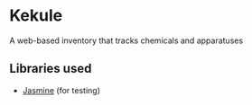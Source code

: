 # Kekule
A web-based inventory that tracks chemicals and apparatuses

## Libraries used
+ [Jasmine](https://jasmine.github.io/) (for testing)
